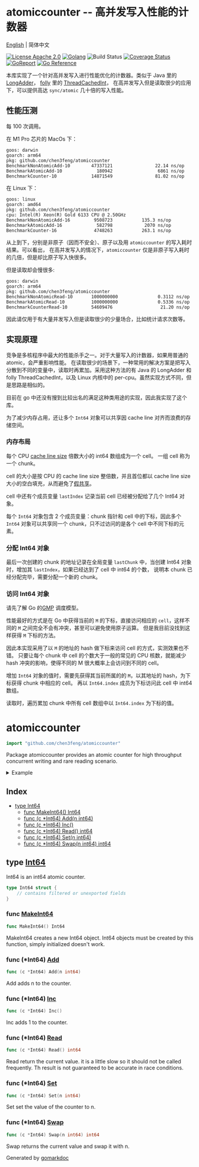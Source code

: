 # atomiccounter -- 高并发写入性能的计数器

[English](README.md) | 简体中文

[![License Apache 2.0](https://img.shields.io/badge/License-Apache_2.0-red.svg)](COPYING)
[![Golang](https://img.shields.io/badge/Language-go1.18+-blue.svg)](https://go.dev/)
![Build Status](https://github.com/chen3feng/atomiccounter/actions/workflows/go.yml/badge.svg)
[![Coverage Status](https://coveralls.io/repos/github/chen3feng/atomiccounter/badge.svg?branch=master)](https://coveralls.io/github/chen3feng/atomiccounter?branch=master)
[![GoReport](https://goreportcard.com/badge/github.com/securego/gosec)](https://goreportcard.com/report/github.com/chen3feng/atomiccounter)
[![Go Reference](https://pkg.go.dev/badge/github.com/chen3feng/atomiccounter.svg)](https://pkg.go.dev/github.com/chen3feng/atomiccounter)

本库实现了一个针对高并发写入进行性能优化的计数器。类似于 Java 里的 [LongAdder](https://segmentfault.com/a/1190000023761290)，
[folly](https://github.com/facebook/folly) 里的 [ThreadCachedInt](https://github.com/facebook/folly/blob/main/folly/docs/ThreadCachedInt.md)，
在高并发写入但是读取很少的应用下，可以提供高达 `sync/atomic` 几十倍的写入性能。

## 性能压测

每 100 次调用。

在 M1 Pro 芯片的 MacOs 下：

```console
goos: darwin
goarch: arm64
pkg: github.com/chen3feng/atomiccounter
BenchmarkNonAtomicAdd-10        47337121                22.14 ns/op
BenchmarkAtomicAdd-10             180942                 6861 ns/op
BenchmarkCounter-10             14871549                81.02 ns/op
```

在 Linux 下：

```console
goos: linux
goarch: amd64
pkg: github.com/chen3feng/atomiccounter
cpu: Intel(R) Xeon(R) Gold 6133 CPU @ 2.50GHz
BenchmarkNonAtomicAdd-16    	 9508723	       135.3 ns/op
BenchmarkAtomicAdd-16       	  582798	        2070 ns/op
BenchmarkCounter-16         	 4748263	       263.1 ns/op
```

从上到下，分别是非原子（因而不安全）、原子以及用 `atomiccounter` 的写入耗时结果。可以看出，
在高并发写入的情况下，`atomiccounter` 仅是非原子写入耗时的几倍，但是却比原子写入快很多。

但是读取却会慢很多:

```console
goos: darwin
goarch: arm64
pkg: github.com/chen3feng/atomiccounter
BenchmarkNonAtomicRead-10       1000000000               0.3112 ns/op
BenchmarkAtomicRead-10          1000000000               0.5336 ns/op
BenchmarkCounterRead-10         54609476                  21.20 ns/op
```

因此请仅用于有大量并发写入但是读取很少的少量场合，比如统计请求次数等。

## 实现原理

竞争是多核程序中最大的性能杀手之一。对于大量写入的计数器，如果用普通的 atomic，会严重影响性能。
在读取很少的场景下，一种常用的解决方案是把写入分散到不同的变量中，读取时再累加。采用这种方法的有
Java 的 LongAdder 和 folly ThreadCachedInt，以及 Linux 内核中的 per-cpu。虽然实现方式不同，但是思路是相似的。

目前在 go 中还没有搜到比较出名的满足这种类用途的实现，因此我实现了这个库。

为了减少内存占用，还让多个 `Int64` 对象可以共享因 cache line 对齐而浪费的存储空间。

### 内存布局

每个 CPU [cache line size](https://en.wikipedia.org/wiki/CPU_cache#Cache_entries) 倍数大小的 int64 数组成为一个 cell。
一组 cell 称为一个 chunk。

cell 的大小是按 CPU 的 cache line size 整倍数，并且首位都以 cache line size 大小的空白填充，从而避免了[假共享](https://www.google.com/search?q=%E5%81%87%E5%85%B1%E4%BA%AB)。

cell 中还有个成员变量 `lastIndex` 记录当前 cell 已经被分配给了几个 Int64 对象。

每个 `Int64` 对象包含 2 个成员变量：chunk 指针和 cell 中的下标，因此多个 `Int64` 对象可以共享同一个 chunk，只不过访问的是各个 cell 中不同下标的元素。

### 分配 Int64 对象

最后一次创建的 chunk 的地址记录在全局变量 `lastChunk` 中，当创建 Int64 对象时，增加其 `lastIndex`，如果已经达到了 cell 中 int64 的个数，
说明本 chunk 已经分配完毕，需要分配一个新的 chunk。

### 访问 Int64 对象

请先了解 Go 的[GMP](https://www.google.com/search?q=golang+GMP) 调度模型。

性能最好的方式是在 Go 中获得当前的 `M` 的下标，直接访问相应的 `cell`，这样不同的 `M` 之间完全不会有冲突，甚至可以避免使用原子运算。
但是我目前没找到这样获得 `M` 下标的方法。

因此本实现采用了以 `M` 的地址的 hash 做下标来访问 cell 的方式，实测效果也不错。
只要让每个 chunk 中 cell 的个数大于一般的常见的 CPU 核数，就能减少 hash 冲突的影响，使得不同的 M 很大概率上会访问到不同的 cell。

增加 `Int64` 对象的值时，需要先获得其当前所属的的 `M`，以其地址的 hash，为下标获得 chunk 中相应的 cell。
再以 `Int64.index` 成员为下标访问此 cell 中 int64 数组。

读取时，遍历累加 chunk 中所有 cell 数组中以 `Int64.index` 为下标的值。

<!-- gomarkdoc:embed:start -->

<!-- Code generated by gomarkdoc. DO NOT EDIT -->

# atomiccounter

```go
import "github.com/chen3feng/atomiccounter"
```

Package atomiccounter provides an atomic counter for high throughput concurrent writing and rare reading scenario.

<details><summary>Example</summary>
<p>

```go
package main

import (
	"fmt"
	"github.com/chen3feng/atomiccounter"
	"sync"
)

func main() {
	counter := atomiccounter.MakeInt64()
	var wg sync.WaitGroup
	for i := 0; i < 100; i++ {
		wg.Add(1)
		go func() {
			counter.Inc()
			wg.Done()
		}()

	}
	wg.Wait()
	fmt.Println(counter.Read())
	counter.Set(0)
	fmt.Println(counter.Read())
	counter.Add(10)
	fmt.Println(counter.Read())
}
```

#### Output

```
100
0
10
```

</p>
</details>

## Index

- [type Int64](<#type-int64>)
  - [func MakeInt64() Int64](<#func-makeint64>)
  - [func (c *Int64) Add(n int64)](<#func-int64-add>)
  - [func (c *Int64) Inc()](<#func-int64-inc>)
  - [func (c *Int64) Read() int64](<#func-int64-read>)
  - [func (c *Int64) Set(n int64)](<#func-int64-set>)
  - [func (c *Int64) Swap(n int64) int64](<#func-int64-swap>)


## type [Int64](<https://github.com/chen3feng/atomiccounter/blob/master/int64.go#L19-L22>)

Int64 is an int64 atomic counter.

```go
type Int64 struct {
    // contains filtered or unexported fields
}
```

### func [MakeInt64](<https://github.com/chen3feng/atomiccounter/blob/master/int64.go#L57>)

```go
func MakeInt64() Int64
```

MakeInt64 creates a new Int64 object. Int64 objects must be created by this function, simply initialized doesn't work.

### func \(\*Int64\) [Add](<https://github.com/chen3feng/atomiccounter/blob/master/int64.go#L72>)

```go
func (c *Int64) Add(n int64)
```

Add adds n to the counter.

### func \(\*Int64\) [Inc](<https://github.com/chen3feng/atomiccounter/blob/master/int64.go#L78>)

```go
func (c *Int64) Inc()
```

Inc adds 1 to the counter.

### func \(\*Int64\) [Read](<https://github.com/chen3feng/atomiccounter/blob/master/int64.go#L91>)

```go
func (c *Int64) Read() int64
```

Read return the current value. it is a little slow so it should not be called frequently. Th result is not guaranteed to be accurate in race conditions.

### func \(\*Int64\) [Set](<https://github.com/chen3feng/atomiccounter/blob/master/int64.go#L83>)

```go
func (c *Int64) Set(n int64)
```

Set set the value of the counter to n.

### func \(\*Int64\) [Swap](<https://github.com/chen3feng/atomiccounter/blob/master/int64.go#L101>)

```go
func (c *Int64) Swap(n int64) int64
```

Swap returns the current value and swap it with n.



Generated by [gomarkdoc](<https://github.com/princjef/gomarkdoc>)


<!-- gomarkdoc:embed:end -->
